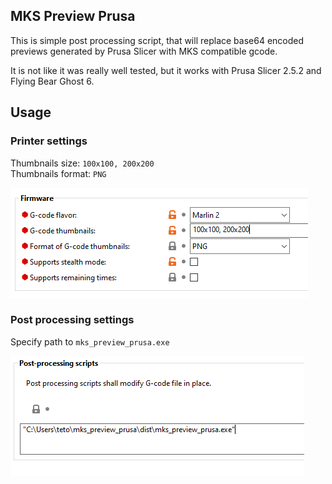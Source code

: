 ## MKS Preview Prusa

This is simple post processing script, that will replace base64 encoded previews generated by Prusa Slicer
with MKS compatible gcode.

It is not like it was really well tested, but it works with Prusa Slicer 2.5.2 and Flying Bear Ghost 6.

## Usage

### Printer settings

Thumbnails size: `100x100, 200x200`<br>
Thumbnails format: `PNG`

![Priner settings screenshot](https://github.com/vlad-d-markin/mks_preview_prusa/blob/645a72b8c0a7a30fc8b2078aa30a0dedd28cb9de/screenshots/printer_settings.png)

### Post processing settings

Specify path to `mks_preview_prusa.exe`<br>

![Post processing settings screenshot](https://github.com/vlad-d-markin/mks_preview_prusa/blob/645a72b8c0a7a30fc8b2078aa30a0dedd28cb9de/screenshots/post_processing_settings.png)
